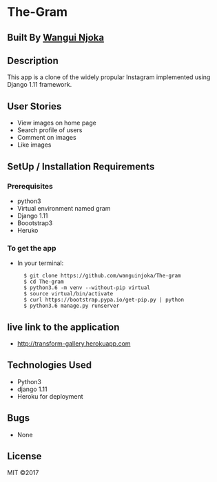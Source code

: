 # The-Gram

## Built By [Wangui Njoka](https://github.com/wanguinjoka/)

## Description
This app is a clone of the widely propular Instagram implemented using Django 1.11 framework.
## User Stories
* View images on home page
* Search profile of users
* Comment on images
* Like images
## SetUp / Installation Requirements
### Prerequisites
* python3
* Virtual environment named gram
* Django 1.11
* Boootstrap3
* Heruko

### To get the app
* In your terminal:

        $ git clone https://github.com/wanguinjoka/The-gram
        $ cd The-gram
        $ python3.6 -m venv --without-pip virtual
        $ source virtual/bin/activate
        $ curl https://bootstrap.pypa.io/get-pip.py | python
		$ python3.6 manage.py runserver


## live link to the application
* http://transform-gallery.herokuapp.com

## Technologies Used
* Python3
* django 1.11
* Heroku for deployment

## Bugs
* None

## License
MIT &copy;2017
